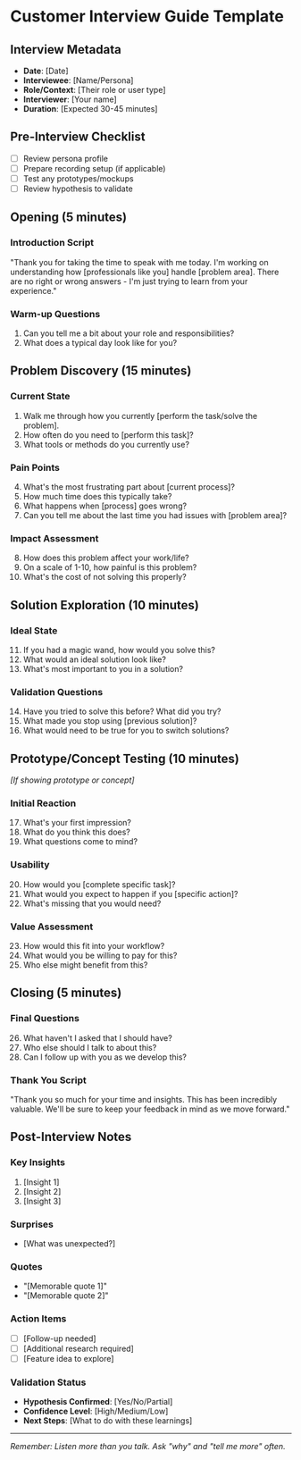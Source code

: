 # Customer Interview Guide Template

## Interview Metadata
- **Date**: [Date]
- **Interviewee**: [Name/Persona]
- **Role/Context**: [Their role or user type]
- **Interviewer**: [Your name]
- **Duration**: [Expected 30-45 minutes]

## Pre-Interview Checklist
- [ ] Review persona profile
- [ ] Prepare recording setup (if applicable)
- [ ] Test any prototypes/mockups
- [ ] Review hypothesis to validate

## Opening (5 minutes)
### Introduction Script
"Thank you for taking the time to speak with me today. I'm working on understanding how [professionals like you] handle [problem area]. There are no right or wrong answers - I'm just trying to learn from your experience."

### Warm-up Questions
1. Can you tell me a bit about your role and responsibilities?
2. What does a typical day look like for you?

## Problem Discovery (15 minutes)
### Current State
1. Walk me through how you currently [perform the task/solve the problem].
2. How often do you need to [perform this task]?
3. What tools or methods do you currently use?

### Pain Points
4. What's the most frustrating part about [current process]?
5. How much time does this typically take?
6. What happens when [process] goes wrong?
7. Can you tell me about the last time you had issues with [problem area]?

### Impact Assessment
8. How does this problem affect your work/life?
9. On a scale of 1-10, how painful is this problem?
10. What's the cost of not solving this properly?

## Solution Exploration (10 minutes)
### Ideal State
11. If you had a magic wand, how would you solve this?
12. What would an ideal solution look like?
13. What's most important to you in a solution?

### Validation Questions
14. Have you tried to solve this before? What did you try?
15. What made you stop using [previous solution]?
16. What would need to be true for you to switch solutions?

## Prototype/Concept Testing (10 minutes)
*[If showing prototype or concept]*

### Initial Reaction
17. What's your first impression?
18. What do you think this does?
19. What questions come to mind?

### Usability
20. How would you [complete specific task]?
21. What would you expect to happen if you [specific action]?
22. What's missing that you would need?

### Value Assessment
23. How would this fit into your workflow?
24. What would you be willing to pay for this?
25. Who else might benefit from this?

## Closing (5 minutes)
### Final Questions
26. What haven't I asked that I should have?
27. Who else should I talk to about this?
28. Can I follow up with you as we develop this?

### Thank You Script
"Thank you so much for your time and insights. This has been incredibly valuable. We'll be sure to keep your feedback in mind as we move forward."

## Post-Interview Notes
### Key Insights
1. [Insight 1]
2. [Insight 2]
3. [Insight 3]

### Surprises
- [What was unexpected?]

### Quotes
- "[Memorable quote 1]"
- "[Memorable quote 2]"

### Action Items
- [ ] [Follow-up needed]
- [ ] [Additional research required]
- [ ] [Feature idea to explore]

### Validation Status
- **Hypothesis Confirmed**: [Yes/No/Partial]
- **Confidence Level**: [High/Medium/Low]
- **Next Steps**: [What to do with these learnings]

---
*Remember: Listen more than you talk. Ask "why" and "tell me more" often.*